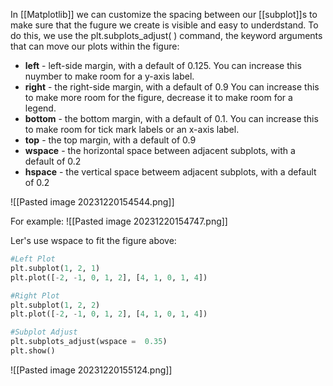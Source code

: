 In [[Matplotlib]] we can customize the spacing between our [[subplot]]s to make sure that the fugure we create is visible and easy to underdstand. To do this, we use the plt.subplots_adjust( ) command, the keyword arguments that can move our plots within the figure:
- **left** - left-side margin, with a default of 0.125. You can increase this nuymber to make room for a y-axis label.
- **right** - the right-side margin, with a default of 0.9 You can increase this to make more room for the figure, decrease it to make room for a legend.
- **bottom** - the bottom margin, with a default of 0.1. You can increase this to make room for tick mark labels or an x-axis label.
- **top** - the top margin, with a default of 0.9
- **wspace** - the horizontal space between adjacent subplots, with a default of 0.2
- **hspace** - the vertical space betweem adjacent subplots, with a default of 0.2

![[Pasted image 20231220154544.png]]

For example:
![[Pasted image 20231220154747.png]]

Ler's use wspace to fit the figure above:
```python
#Left Plot
plt.subplot(1, 2, 1)
plt.plot([-2, -1, 0, 1, 2], [4, 1, 0, 1, 4])

#Right Plot
plt.subplot(1, 2, 2)
plt.plot([-2, -1, 0, 1, 2], [4, 1, 0, 1, 4])

#Subplot Adjust
plt.subplots_adjust(wspace =  0.35)
plt.show()
```
![[Pasted image 20231220155124.png]]
